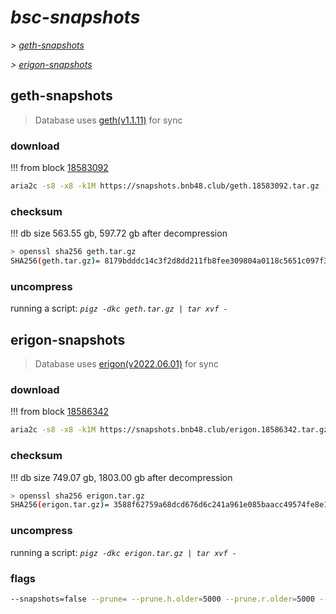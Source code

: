 # *bsc-snapshots*


*\> [geth-snapshots](#geth-snapshots)*

*\> [erigon-snapshots](#erigon-snapshots)*


## geth-snapshots


> Database uses [geth(v1.1.11)](https://github.com/bnb-chain/bsc/releases/tag/v1.1.11) for sync


### download

<!-- begin_geth -->

!!! from block [18583092](https://bscscan.com/block/18583092)
```bash
aria2c -s8 -x8 -k1M https://snapshots.bnb48.club/geth.18583092.tar.gz -o geth.tar.gz
```


### checksum


!!! db size 563.55 gb, 597.72 gb after decompression
```bash
> openssl sha256 geth.tar.gz
SHA256(geth.tar.gz)= 8179bdddc14c3f2d8dd211fb8fee309804a0118c5651c097f37192f62f8e1906
```

<!-- end_geth -->

### uncompress


running a script: _`pigz -dkc geth.tar.gz | tar xvf -`_


## erigon-snapshots


> Database uses [erigon(v2022.06.01)](https://github.com/ledgerwatch/erigon/releases/tag/v2022.06.01) for sync


### download

<!-- begin_erigon -->

!!! from block [18586342](https://bscscan.com/block/18586342)
```bash
aria2c -s8 -x8 -k1M https://snapshots.bnb48.club/erigon.18586342.tar.gz -o erigon.tar.gz
```


### checksum


!!! db size 749.07 gb, 1803.00 gb after decompression
```bash
> openssl sha256 erigon.tar.gz
SHA256(erigon.tar.gz)= 3588f62759a68dcd676d6c241a961e085baacc49574fe8e17cad9e5ef684f77f
```

<!-- end_erigon -->

### uncompress


running a script: _`pigz -dkc erigon.tar.gz | tar xvf -`_


### flags


```bash
--snapshots=false --prune= --prune.h.older=5000 --prune.r.older=5000 --prune.t.older=5000 --prune.c.older=5000
```